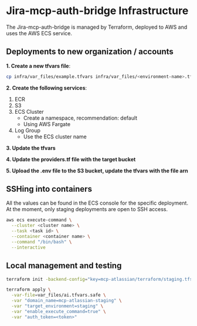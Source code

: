 # Jira-mcp-auth-bridge Infrastructure
The Jira-mcp-auth-bridge is managed by Terraform, deployed to AWS and uses the AWS ECS service.

## Deployments to new organization / accounts

**1. Create a new tfvars file**:
```bash
cp infra/var_files/example.tfvars infra/var_files/<environment-name>.tfvars
```

**2. Create the following services**:
1. ECR
2. S3
3. ECS Cluster
    - Create a namespace, recommendation: default
    - Using AWS Fargate
4. Log Group
    - Use the ECS cluster name

**3. Update the tfvars**

**4. Update the providers.tf file with the target bucket**

**5. Upload the .env file to the S3 bucket, update the tfvars with the file arn**



## SSHing into containers

All the values can be found in the ECS console for the specific deployment. At the moment, only staging deployments are open to SSH access.

```bash
aws ecs execute-command \
  --cluster <cluster name> \
  --task <task id> \
  --container <container name> \
  --command "/bin/bash" \
  --interactive
```

## Local management and testing

```bash
terraform init -backend-config="key=mcp-atlassian/terraform/staging.tfstate"

terraform apply \
  -var-file=var_files/ai.tfvars.safe \
  -var "domain_name=mcp-atlassian-staging" \
  -var "target_environment=staging" \
  -var "enable_execute_command=true" \
  -var "auth_token=<token>"
```
